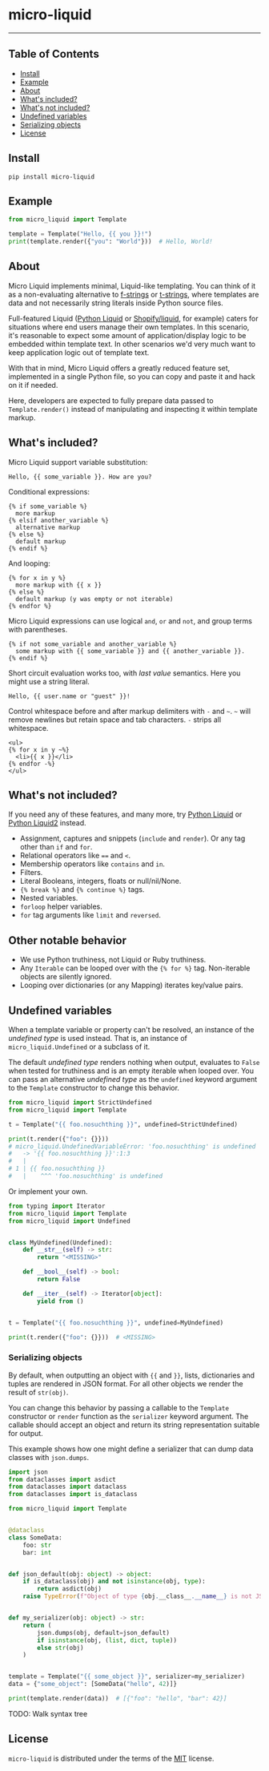 # micro-liquid

---

## Table of Contents

- [Install](#install)
- [Example](#example)
- [About](#about)
- [What's included?](#whats-included)
- [What's not included?](#whats-not-included)
- [Undefined variables](#undefined-variables)
- [Serializing objects](#serializing-objects)
- [License](#license)

## Install

```console
pip install micro-liquid
```

## Example

```python
from micro_liquid import Template

template = Template("Hello, {{ you }}!")
print(template.render({"you": "World"}))  # Hello, World!
```

## About

Micro Liquid implements minimal, Liquid-like templating. You can think of it as a non-evaluating alternative to [f-strings](https://peps.python.org/pep-0498/) or [t-strings](https://peps.python.org/pep-0750/), where templates are data and not necessarily string literals inside Python source files.

Full-featured Liquid ([Python Liquid](https://github.com/jg-rp/liquid) or [Shopify/liquid](https://github.com/Shopify/liquid), for example) caters for situations where end users manage their own templates. In this scenario, it's reasonable to expect some amount of application/display logic to be embedded within template text. In other scenarios we'd very much want to keep application logic out of template text.

With that in mind, Micro Liquid offers a greatly reduced feature set, implemented in a single Python file, so you can copy and paste it and hack on it if needed.

Here, developers are expected to fully prepare data passed to `Template.render()` instead of manipulating and inspecting it within template markup.

## What's included?

Micro Liquid support variable substitution:

```liquid
Hello, {{ some_variable }}. How are you?
```

Conditional expressions:

```liquid
{% if some_variable %}
  more markup
{% elsif another_variable %}
  alternative markup
{% else %}
  default markup
{% endif %}
```

And looping:

```liquid
{% for x in y %}
  more markup with {{ x }}
{% else %}
  default markup (y was empty or not iterable)
{% endfor %}
```

Micro Liquid expressions can use logical `and`, `or` and `not`, and group terms with parentheses.

```liquid
{% if not some_variable and another_variable %}
  some markup with {{ some_variable }} and {{ another_variable }}.
{% endif %}
```

Short circuit evaluation works too, with _last value_ semantics. Here you might use a string literal.

```
Hello, {{ user.name or "guest" }}!
```

Control whitespace before and after markup delimiters with `-` and `~`. `~` will remove newlines but retain space and tab characters. `-` strips all whitespace.

```liquid
<ul>
{% for x in y ~%}
  <li>{{ x }}</li>
{% endfor -%}
</ul>
```

## What's not included?

If you need any of these features, and many more, try [Python Liquid](https://github.com/jg-rp/liquid) or [Python Liquid2](https://github.com/jg-rp/python-liquid2) instead.

- Assignment, captures and snippets (`include` and `render`). Or any tag other than `if` and `for`.
- Relational operators like `==` and `<`.
- Membership operators like `contains` and `in`.
- Filters.
- Literal Booleans, integers, floats or null/nil/None.
- `{% break %}` and `{% continue %}` tags.
- Nested variables.
- `forloop` helper variables.
- `for` tag arguments like `limit` and `reversed`.

## Other notable behavior

- We use Python truthiness, not Liquid or Ruby truthiness.
- Any `Iterable` can be looped over with the `{% for %}` tag. Non-iterable objects are silently ignored.
- Looping over dictionaries (or any Mapping) iterates key/value pairs.

## Undefined variables

When a template variable or property can't be resolved, an instance of the _undefined type_ is used instead. That is, an instance of `micro_liquid.Undefined` or a subclass of it.

The default _undefined type_ renders nothing when output, evaluates to `False` when tested for truthiness and is an empty iterable when looped over. You can pass an alternative _undefined type_ as the `undefined` keyword argument to the `Template` constructor to change this behavior.

```python
from micro_liquid import StrictUndefined
from micro_liquid import Template

t = Template("{{ foo.nosuchthing }}", undefined=StrictUndefined)

print(t.render({"foo": {}}))
# micro_liquid.UndefinedVariableError: 'foo.nosuchthing' is undefined
#   -> '{{ foo.nosuchthing }}':1:3
#   |
# 1 | {{ foo.nosuchthing }}
#   |    ^^^ 'foo.nosuchthing' is undefined
```

Or implement your own.

```python
from typing import Iterator
from micro_liquid import Template
from micro_liquid import Undefined


class MyUndefined(Undefined):
    def __str__(self) -> str:
        return "<MISSING>"

    def __bool__(self) -> bool:
        return False

    def __iter__(self) -> Iterator[object]:
        yield from ()


t = Template("{{ foo.nosuchthing }}", undefined=MyUndefined)

print(t.render({"foo": {}}))  # <MISSING>
```

### Serializing objects

By default, when outputting an object with `{{` and `}}`, lists, dictionaries and tuples are rendered in JSON format. For all other objects we render the result of `str(obj)`.

You can change this behavior by passing a callable to the `Template` constructor or `render` function as the `serializer` keyword argument. The callable should accept an object and return its string representation suitable for output.

This example shows how one might define a serializer that can dump data classes with `json.dumps`.

```python
import json
from dataclasses import asdict
from dataclasses import dataclass
from dataclasses import is_dataclass

from micro_liquid import Template


@dataclass
class SomeData:
    foo: str
    bar: int


def json_default(obj: object) -> object:
    if is_dataclass(obj) and not isinstance(obj, type):
        return asdict(obj)
    raise TypeError(f"Object of type {obj.__class__.__name__} is not JSON serializable")


def my_serializer(obj: object) -> str:
    return (
        json.dumps(obj, default=json_default)
        if isinstance(obj, (list, dict, tuple))
        else str(obj)
    )


template = Template("{{ some_object }}", serializer=my_serializer)
data = {"some_object": [SomeData("hello", 42)]}

print(template.render(data))  # [{"foo": "hello", "bar": 42}]
```

TODO: Walk syntax tree

## License

`micro-liquid` is distributed under the terms of the [MIT](https://spdx.org/licenses/MIT.html) license.

